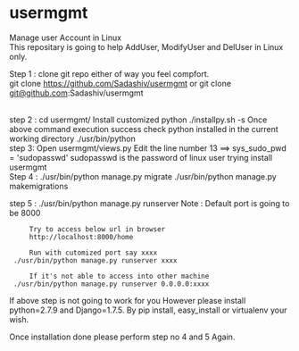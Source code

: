 # usermgmt
Manage user Account in Linux</br>
This repositary is going to help AddUser, ModifyUser and DelUser in Linux only.</br>

Step 1 : clone git repo either of way you feel compfort.</br>
         git clone https://github.com/Sadashiv/usermgmt
         or
         git clone git@github.com:Sadashiv/usermgmt

</br>
step 2 : cd usermgmt/
         Install customized python
         ./installpy.sh -s
         Once above command execution success
         check python installed in the current working directory
         ./usr/bin/python

</br>
step 3:  Open usermgmt/views.py
         Edit the line number 13 ==> sys_sudo_pwd = 'sudopasswd'
         sudopasswd is the password of linux user trying install usermgmt 

</br>
Step 4 : ./usr/bin/python manage.py migrate
         ./usr/bin/python manage.py makemigrations
        
step 5 : ./usr/bin/python manage.py runserver
         Note : Default port is going to be 8000
         
         Try to access below url in browser
         http://localhost:8000/home

         Run with cutomized port say xxxx
	 ./usr/bin/python manage.py runserver xxxx

         If it's not able to access into other machine
	 ./usr/bin/python manage.py runserver 0.0.0.0:xxxx
         
If above step is not going to work for you
However please install python=2.7.9 and Django=1.7.5.
By pip install, easy_install or virtualenv your wish.

Once installation done please perform step no 4 and 5 Again.



